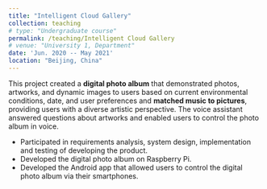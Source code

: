 ```yaml
---
title: "Intelligent Cloud Gallery"
collection: teaching
# type: "Undergraduate course"
permalink: /teaching/Intelligent Cloud Gallery
# venue: "University 1, Department"
date: 'Jun. 2020 -- May 2021'
location: "Beijing, China"
---
```


This project created a **digital photo album** that demonstrated photos, artworks, and dynamic images to users based on current environmental conditions, date, and user preferences and **matched music to pictures**, providing users with a diverse artistic perspective. The voice assistant answered questions about artworks and enabled users to control the photo album in voice.

* Participated in requirements analysis, system design, implementation and testing of developing the product.
* Developed the digital photo album on Raspberry Pi.
* Developed the Android app that allowed users to control the digital photo album via their smartphones.